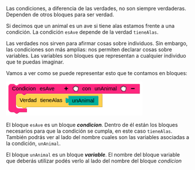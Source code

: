 Las condiciones, a diferencia de las verdades, no son siempre verdaderas. Dependen de otros bloques para ser verdad. 

Si decimos que un animal es un ave si tiene alas estamos frente a una condición. La condición `esAve` depende de la verdad `tieneAlas`. 

Las verdades nos sirven para afirmar cosas sobre individuos. Sin embargo, las condiciones son más amplias: nos permiten declarar cosas sobre variables. Las variables son bloques que representan a cualquier individuo que te puedas imaginar.

Vamos a ver como se puede representar esto que te contamos en bloques:

<img src="https://raw.githubusercontent.com/MumukiProject/mumuki-guia-prologBlockly-demo-proyecto-final-genius-dock/master/assets/Screenshot%20from%202018-11-08%2021-48-08_1541724496913.png" alt="Screenshot from 2018-11-08 21-48-08_1541724496913.png" width="auto" height="auto">

El bloque `esAve` es un bloque **_condicion_**. Dentro de él están los bloques necesarios para que la condición se cumpla, en este caso `tieneAlas`. También podrás ver al lado del nombre cuales son las variables asociadas a la condición, `unAnimal`.

El bloque `unAnimal` es un bloque **_variable_**. El nombre del bloque variable que deberás utilizar podés verlo al lado del nombre del bloque _condicion_